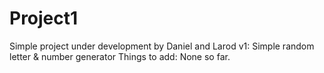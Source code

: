 Project1
========

Simple project under development by Daniel and Larod
v1: Simple random letter & number generator
Things to add: None so far.
